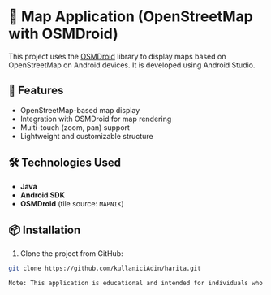# 📍 Map Application (OpenStreetMap with OSMDroid)

This project uses the [OSMDroid](https://github.com/osmdroid/osmdroid) library to display maps based on OpenStreetMap on Android devices. It is developed using Android Studio.

## 🚀 Features

- OpenStreetMap-based map display
- Integration with OSMDroid for map rendering
- Multi-touch (zoom, pan) support
- Lightweight and customizable structure

## 🛠️ Technologies Used

- **Java**
- **Android SDK**
- **OSMDroid** (tile source: `MAPNIK`)

## 📦 Installation

1. Clone the project from GitHub:

```bash
git clone https://github.com/kullaniciAdin/harita.git

Note: This application is educational and intended for individuals who wish to learn Android development.
